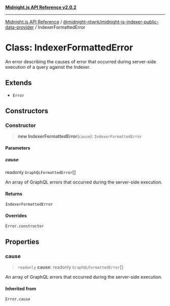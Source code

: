 [**Midnight.js API Reference v2.0.2**](../../../README.md)

***

[Midnight.js API Reference](../../../packages.md) / [@midnight-ntwrk/midnight-js-indexer-public-data-provider](../README.md) / IndexerFormattedError

# Class: IndexerFormattedError

An error describing the causes of error that occurred during server-side execution of
a query against the Indexer.

## Extends

- `Error`

## Constructors

### Constructor

> **new IndexerFormattedError**(`cause`): `IndexerFormattedError`

#### Parameters

##### cause

readonly `GraphQLFormattedError`[]

An array of GraphQL errors that occurred during the server-side execution.

#### Returns

`IndexerFormattedError`

#### Overrides

`Error.constructor`

## Properties

### cause

> `readonly` **cause**: readonly `GraphQLFormattedError`[]

An array of GraphQL errors that occurred during the server-side execution.

#### Inherited from

`Error.cause`
